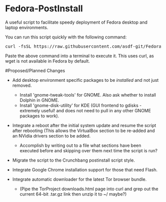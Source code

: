 Fedora-PostInstall
==================

A useful script to facilitate speedy deployment of Fedora desktop and laptop environments.

You can run this script quickly with the following command:
<pre>curl -fsSL https://raw.githubusercontent.com/asdf-git/Fedora-PostInstall/master/Fedora$(rpm -E %fedora).sh -o /tmp/fedora.sh && sudo sh /tmp/fedora.sh</pre>

Paste the above command into a terminal to execute it. This uses curl, as wget is not available in Fedora by default.


#Proposed/Planned Changes
- Add desktop environment specific packages to be *installed* and not just removed.
  - Install 'gnome-tweak-tools' for GNOME. Also ask whether to install Dolphin in GNOME.
  - Install 'gnome-disk-utility' for KDE (GUI frontend to gdisks - extremely useful! and does not need to pull in any other GNOME packages to work).

- Integrate a reboot after the initial system update and resume the script after rebooting (This allows the VirtualBox section to be re-added and an NVidia drivers section to be added.
  - Accomplish by writing out to a file what sections have been executed before and skipping over them next time the script is run?

- Migrate the script to the Crunchbang postinstall script style.

- Integrate Google Chrome installation support for those that need Flash.

- Integrate automatic downloader for the latest Tor browser bundle.
  - (Pipe the TorProject downloads.html page into curl and grep out the current 64-bit .tar.gz link then unzip it to ~/ maybe?)
